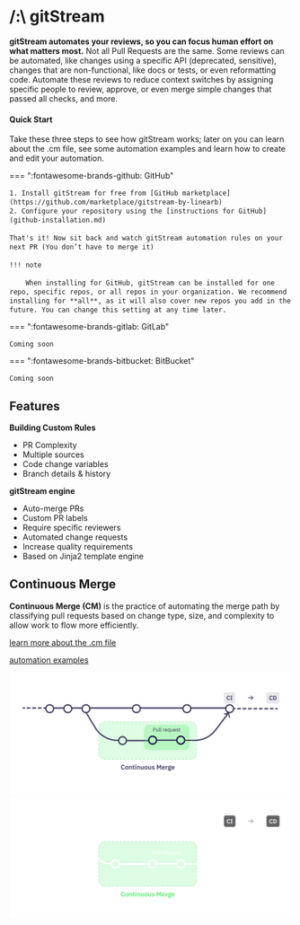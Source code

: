 # /:\ gitStream

**gitStream automates your reviews, so you can focus human effort on what matters most.** Not all Pull Requests are the same. Some reviews can be automated, like changes using a specific API (deprecated, sensitive), changes that are non-functional, like docs or tests, or even reformatting code. Automate these reviews to reduce context switches by assigning specific people to review, approve, or even merge simple changes that passed all checks, and more.

#### Quick Start

Take these three steps to see how gitStream works; later on you can learn about the .cm file, see some automation examples and learn how to create and edit your automation.

=== ":fontawesome-brands-github: GitHub"


	1. Install gitStream for free from [GitHub marketplace](https://github.com/marketplace/gitstream-by-linearb)
	2. Configure your repository using the [instructions for GitHub](github-installation.md)
	
	That's it! Now sit back and watch gitStream automation rules on your next PR (You don’t have to merge it)

	!!! note 

		When installing for GitHub, gitStream can be installed for one repo, specific repos, or all repos in your organization. We recommend installing for **all**, as it will also cover new repos you add in the future. You can change this setting at any time later.


=== ":fontawesome-brands-gitlab: GitLab"

	Coming soon

=== ":fontawesome-brands-bitbucket: BitBucket"

	Coming soon


## Features

**Building Custom Rules**

- PR Complexity 
- Multiple sources
- Code change variables  
- Branch details & history

**gitStream engine**

- Auto-merge PRs
- Custom PR labels
- Require specific reviewers 
- Automated change requests
- Increase quality requirements 
- Based on Jinja2 template engine

## Continuous Merge

**Continuous Merge (CM)** is the practice of automating the merge path by classifying pull requests based on change type, size, and complexity to allow work to flow more efficiently.

[learn more about the .cm file](/cm-file)

[automation examples](/examples)

![Continuous Merge](/assets/ContinuousMerge3l.png#only-light)
![Continuous Merge](/assets/ContinuousMerge3d.png#only-dark)

